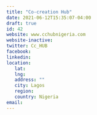 ```yaml
---
title: "Co-creation Hub"
date: 2021-06-12T15:35:07-04:00
draft: true
id: 42
website: www.cchubnigeria.com
website-inactive: 
twitter: Cc_HUB
facebook: 
linkedin: 
location: 
   lat: 
   lng: 
   address: ""
   city: Lagos
   region: 
   country: Nigeria
email: 
---
```


